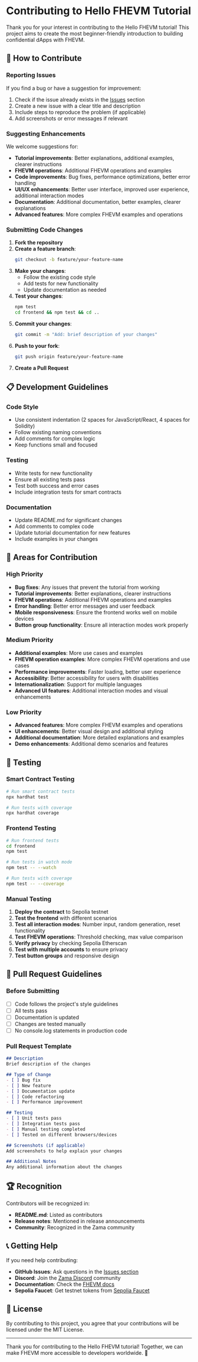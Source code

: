 # Contributing to Hello FHEVM Tutorial

Thank you for your interest in contributing to the Hello FHEVM tutorial! This project aims to create the most beginner-friendly introduction to building confidential dApps with FHEVM.

## 🤝 How to Contribute

### Reporting Issues

If you find a bug or have a suggestion for improvement:

1. Check if the issue already exists in the [Issues](https://github.com/your-repo/issues) section
2. Create a new issue with a clear title and description
3. Include steps to reproduce the problem (if applicable)
4. Add screenshots or error messages if relevant

### Suggesting Enhancements

We welcome suggestions for:

- **Tutorial improvements**: Better explanations, additional examples, clearer instructions
- **FHEVM operations**: Additional FHEVM operations and examples
- **Code improvements**: Bug fixes, performance optimizations, better error handling
- **UI/UX enhancements**: Better user interface, improved user experience, additional interaction modes
- **Documentation**: Additional documentation, better examples, clearer explanations
- **Advanced features**: More complex FHEVM examples and operations

### Submitting Code Changes

1. **Fork the repository**
2. **Create a feature branch**:
   ```bash
   git checkout -b feature/your-feature-name
   ```
3. **Make your changes**:
   - Follow the existing code style
   - Add tests for new functionality
   - Update documentation as needed
4. **Test your changes**:
   ```bash
   npm test
   cd frontend && npm test && cd ..
   ```
5. **Commit your changes**:
   ```bash
   git commit -m "Add: brief description of your changes"
   ```
6. **Push to your fork**:
   ```bash
   git push origin feature/your-feature-name
   ```
7. **Create a Pull Request**

## 📋 Development Guidelines

### Code Style

- Use consistent indentation (2 spaces for JavaScript/React, 4 spaces for Solidity)
- Follow existing naming conventions
- Add comments for complex logic
- Keep functions small and focused

### Testing

- Write tests for new functionality
- Ensure all existing tests pass
- Test both success and error cases
- Include integration tests for smart contracts

### Documentation

- Update README.md for significant changes
- Add comments to complex code
- Update tutorial documentation for new features
- Include examples in your changes

## 🎯 Areas for Contribution

### High Priority

- **Bug fixes**: Any issues that prevent the tutorial from working
- **Tutorial improvements**: Better explanations, clearer instructions
- **FHEVM operations**: Additional FHEVM operations and examples
- **Error handling**: Better error messages and user feedback
- **Mobile responsiveness**: Ensure the frontend works well on mobile devices
- **Button group functionality**: Ensure all interaction modes work properly

### Medium Priority

- **Additional examples**: More use cases and examples
- **FHEVM operation examples**: More complex FHEVM operations and use cases
- **Performance improvements**: Faster loading, better user experience
- **Accessibility**: Better accessibility for users with disabilities
- **Internationalization**: Support for multiple languages
- **Advanced UI features**: Additional interaction modes and visual enhancements

### Low Priority

- **Advanced features**: More complex FHEVM examples and operations
- **UI enhancements**: Better visual design and additional styling
- **Additional documentation**: More detailed explanations and examples
- **Demo enhancements**: Additional demo scenarios and features

## 🧪 Testing

### Smart Contract Testing

```bash
# Run smart contract tests
npx hardhat test

# Run tests with coverage
npx hardhat coverage
```

### Frontend Testing

```bash
# Run frontend tests
cd frontend
npm test

# Run tests in watch mode
npm test -- --watch

# Run tests with coverage
npm test -- --coverage
```

### Manual Testing

1. **Deploy the contract** to Sepolia testnet
2. **Test the frontend** with different scenarios
3. **Test all interaction modes**: Number input, random generation, reset functionality
4. **Test FHEVM operations**: Threshold checking, max value comparison
5. **Verify privacy** by checking Sepolia Etherscan
6. **Test with multiple accounts** to ensure privacy
7. **Test button groups** and responsive design

## 📝 Pull Request Guidelines

### Before Submitting

- [ ] Code follows the project's style guidelines
- [ ] All tests pass
- [ ] Documentation is updated
- [ ] Changes are tested manually
- [ ] No console.log statements in production code

### Pull Request Template

```markdown
## Description
Brief description of the changes

## Type of Change
- [ ] Bug fix
- [ ] New feature
- [ ] Documentation update
- [ ] Code refactoring
- [ ] Performance improvement

## Testing
- [ ] Unit tests pass
- [ ] Integration tests pass
- [ ] Manual testing completed
- [ ] Tested on different browsers/devices

## Screenshots (if applicable)
Add screenshots to help explain your changes

## Additional Notes
Any additional information about the changes
```

## 🏆 Recognition

Contributors will be recognized in:

- **README.md**: Listed as contributors
- **Release notes**: Mentioned in release announcements
- **Community**: Recognized in the Zama community

## 📞 Getting Help

If you need help contributing:

- **GitHub Issues**: Ask questions in the [Issues section](https://github.com/mdlog/zama-dapp-tutorial/issues)
- **Discord**: Join the [Zama Discord](https://discord.gg/zama) community
- **Documentation**: Check the [FHEVM docs](https://docs.zama.ai/protocol/solidity-guides/smart-contract/configure/contract_addresses)
- **Sepolia Faucet**: Get testnet tokens from [Sepolia Faucet](https://sepoliafaucet.com/)

## 📄 License

By contributing to this project, you agree that your contributions will be licensed under the MIT License.

---

Thank you for contributing to the Hello FHEVM tutorial! Together, we can make FHEVM more accessible to developers worldwide. 🚀
